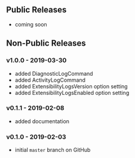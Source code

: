 ## Public Releases
  - coming soon

## Non-Public Releases

### v1.0.0 - 2019-03-30
  - added DiagnosticLogCommand
  - added ActivityLogCommand
  - added ExtensibilityLogsVersion option setting
  - added ExtensibilityLogsEnabled option setting

### v0.1.1 - 2019-02-08
  - added documentation

### v0.1.0 - 2019-02-03
  - initial `master` branch on GitHub